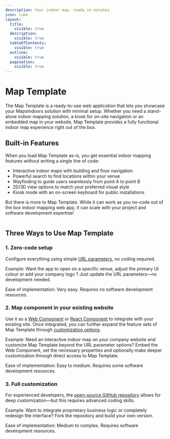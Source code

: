 ```yaml
---
description: Your indoor map, ready in minutes
icon: cube
layout:
  title:
    visible: true
  description:
    visible: true
  tableOfContents:
    visible: true
  outline:
    visible: true
  pagination:
    visible: true
---
```


# Map Template

The Map Template is a ready-to-use web application that lets you showcase your MapsIndoors solution with minimal setup. Whether you need a stand-alone indoor mapping solution, a kiosk for on-site navigation or an embedded map in your website, Map Template provides a fully functional indoor map experience right out of the box.

## Built-in Features

When you load Map Template as-is, you get essential indoor mapping features without writing a single line of code:

* Interactive indoor maps with building and floor navigation
* Powerful search to find locations within your venue
* Wayfinding to guide users seamlessly from point A to point B
* 2D/3D view options to match your preferred visual style
* Kiosk mode with an on-screen keyboard for public installations

But there is more to Map Template. While it can work as you no-code out of the box indoor mapping web app, it can scale with your project and software development expertise!&#x20;

<figure><img src="https://lh7-rt.googleusercontent.com/docsz/AD_4nXfmsZnjEUXi0rjm2hsxv96LjP4mRPqb2Ri475Dk8Uuf_mWwBn66NyhlNR1bdIiARbPTeP3_aUFrj8-tt1Wgk28ztuoSplV-is_PnvCi3R2L_WFvxaQCUnT-fmKrQ23zvwM3WbmD_g?key=lU4RKwP5a_-6tXr6a6m61hcF" alt=""><figcaption></figcaption></figure>

## Three Ways to Use Map Template

### 1. Zero-code setup&#x20;

Configure everything using simple [URL parameters](https://docs.mapsindoors.com/products/fast-track-maptemplate/configuration), no coding required.

Example: Want the app to open on a specific venue, adjust the primary UI colour or add your company logo ? Just update the URL parameters—no development needed.&#x20;

Ease of implementation: Very easy. Requires no software development resources.&#x20;

### 2. Map component in your existing website&#x20;

Use it as a [Web Component](https://docs.mapsindoors.com/products/fast-track-maptemplate/getting-started/web-component) or [React Component](https://docs.mapsindoors.com/products/fast-track-maptemplate/getting-started/react-component) to integrate with your existing site. Once integrated, you can further expand the feature sets of Map Template through [customization options](https://docs.mapsindoors.com/products/fast-track-maptemplate/external-customization-of-the-map-template).&#x20;

Example: Need an interactive indoor map on your company website and customize Map Template beyond the URL parameter options? Embed the Web Component, set the necessary properties and optionally make deeper customization through direct access to Map Template.&#x20;

Ease of implementation: Easy to medium. Requires some software development resources.&#x20;

### 3. Full customization&#x20;

For experienced developers, the [open-source GitHub repository](https://docs.mapsindoors.com/products/fast-track-maptemplate/getting-started) allows for deep customization—but this requires advanced coding skills.

Example: Want to integrate proprietary business logic or completely redesign the interface? Fork the repository and build your own version.

Ease of implementation: Medium to complex. Requires software development resources.&#x20;
